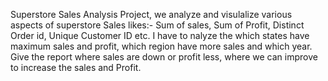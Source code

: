 Superstore Sales Analysis Project, we analyze and visulalize various aspects of superstore Sales likes:- Sum of sales, Sum of Profit, Distinct Order id, Unique Customer ID etc.
I have to nalyze the which states have maximum sales and profit, which region have more sales and which year.
Give the report where sales are down or profit less, where we can improve to increase the sales and Profit.
